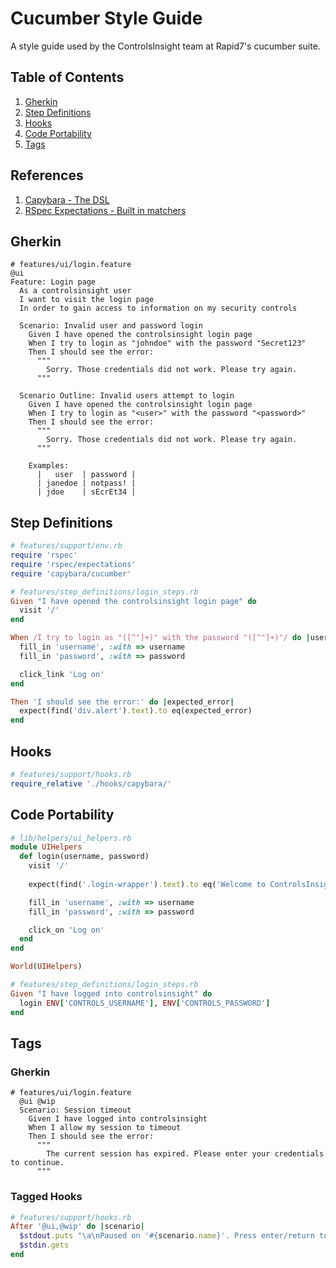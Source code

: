 # Cucumber Style Guide
A style guide used by the ControlsInsight team at Rapid7's cucumber suite.

## Table of Contents
1. [Gherkin](#gherkin)
1. [Step Definitions](#step-definitions)
1. [Hooks](#hooks)
1. [Code Portability](#code-portability)
1. [Tags](#tags)

## References
1. [Capybara - The DSL](https://github.com/jnicklas/capybara#the-dsl)
1. [RSpec Expectations - Built in matchers](https://github.com/rspec/rspec-expectations#built-in-matchers)

## Gherkin
```gherkin
# features/ui/login.feature
@ui
Feature: Login page
  As a controlsinsight user
  I want to visit the login page
  In order to gain access to information on my security controls

  Scenario: Invalid user and password login
    Given I have opened the controlsinsight login page
    When I try to login as "johndoe" with the password "Secret123"
    Then I should see the error:
      """
        Sorry. Those credentials did not work. Please try again.
      """

  Scenario Outline: Invalid users attempt to login
    Given I have opened the controlsinsight login page
    When I try to login as "<user>" with the password "<password>"
    Then I should see the error:
      """
        Sorry. Those credentials did not work. Please try again.
      """
    
    Examples:
      |   user  | password |
      | janedoe | notpass! |
      | jdoe    | sEcrEt34 |
```

## Step Definitions
```ruby
# features/support/env.rb
require 'rspec'
require 'rspec/expectations'
require 'capybara/cucumber'
```
```ruby
# features/step_definitions/login_steps.rb
Given "I have opened the controlsinsight login page" do
  visit '/'
end

When /I try to login as "([^"]+)" with the password "([^"]+)"/ do |username, password|
  fill_in 'username', :with => username
  fill_in 'password', :with => password

  click_link 'Log on'
end

Then 'I should see the error:' do |expected_error|
  expect(find('div.alert').text).to eq(expected_error)
end
```

## Hooks
```ruby
# features/support/hooks.rb
require_relative './hooks/capybara/'
```

## Code Portability
```ruby
# lib/helpers/ui_helpers.rb
module UIHelpers
  def login(username, password)
    visit '/'
    
    expect(find('.login-wrapper').text).to eq('Welcome to ControlsInsight by Rapid7 LOG ON')

    fill_in 'username', :with => username
    fill_in 'password', :with => password

    click_on 'Log on'
  end
end

World(UIHelpers)
```

```ruby
# features/step_definitions/login_steps.rb
Given "I have logged into controlsinsight" do
  login ENV['CONTROLS_USERNAME'], ENV['CONTROLS_PASSWORD']
end
```

## Tags
### Gherkin
```gherkin
# features/ui/login.feature
  @ui @wip
  Scenario: Session timeout
    Given I have logged into controlsinsight
    When I allow my session to timeout
    Then I should see the error:
      """
        The current session has expired. Please enter your credentials to continue.
      """
```

### Tagged Hooks
```ruby
# features/support/hooks.rb
After '@ui,@wip' do |scenario|
  $stdout.puts "\a\nPaused on '#{scenario.name}'. Press enter/return to continue to the next test."
  $stdin.gets
end
```

